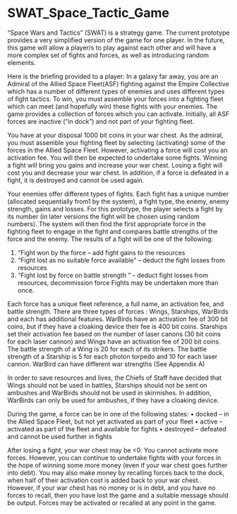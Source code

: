 # SWAT_Space_Tactic_Game

“Space Wars and Tactics” (SWAT) is a strategy game. The current prototype provides a very simplified version of the game for one player. In the future, this game will allow a player/s to play against each other and will have a more complex set of fights and forces, as well as introducing random elements.

Here is the briefing provided to a player: In a galaxy far away, you are an Admiral of the Allied Space Fleet(ASF)  fighting against the Empire Collective which has a number of different types of enemies and  uses different types of fight tactics. To win, you must assemble your forces into a fighting fleet which can meet (and hopefully win) these fights with your enemies. The game provides a collection of forces which you can activate.  Initially, all ASF forces are inactive (“in dock”) and not part of your fighting fleet.

You have at your disposal 1000 bit coins in your war chest. As the admiral, you must  assemble your fighting fleet by selecting (activating) some of the forces in the Allied Space Fleet. However, activating a force will cost you an activation fee. You will then be expected to undertake some fights. Winning a fight will bring you gains and increase your war chest. Losing a fight will cost you and decrease your war chest. In addition, if a force is defeated in a fight, it is destroyed and cannot be used again.

Your enemies offer different types of fights. Each fight has a unique number (allocated sequentially from1 by the system), a fight type, the enemy, enemy strength, gains and losses. For this prototype, the player selects a fight by its number (in later versions the fight will be chosen using random numbers). The system will then find the first appropriate force in the fighting fleet to engage in the fight and compares battle strengths of the force and the enemy. The results of a fight will be one of the following:
1.	“Fight won by the force – add fight gains to the resources
2.	“Fight lost as no suitable force available” – deduct the fight losses from resources 
3.	“Fight lost by force on battle strength ” - deduct fight losses from resources, decommission force
Fights may be undertaken more than once.

Each force has a unique fleet reference, a full name, an activation fee, and battle strength. There are three types of forces : Wings, Starships, WarBirds and each has additional features. WarBirds have an activation fee of 300 bit coins, but if they have a cloaking device their fee is 400 bit coins. Starships set their activation fee based on the number of laser canons (30 bit coins for each laser cannon) and Wings have an activation fee of 200 bit coins. The battle strength of a Wing is 20 for each of its strikers. The battle strength of a Starship is 5 for each photon torpedo and 10 for each laser cannon. WarBird can have different war strengths (See Appendix A)

In order to save resources and lives, the Chiefs of Staff have decided that Wings should not be used in battles, Starships should not be sent on ambushes and WarBirds should not be used in skirmishes. In addition, WarBirds can only be used for ambushes, if they have a cloaking device. 

During the game, a force can be in one of the following states:
•	docked – in the Allied Space Fleet, but not yet activated as part of your fleet
•	active – activated as part of the fleet and available for fights
•	destroyed – defeated and cannot be used further in fights

After losing a fight, your war chest may be <0. You cannot activate more forces. However, you can continue to undertake fights with your forces in the hope of winning some more money (even if your war chest goes further into debt). You may also make money by recalling forces back to the dock, when half of their activation cost is added back to your war chest.. However, if your war chest has no money or is in debt, and you have no forces to recall, then you have lost the game and a suitable message should be output. Forces may be activated or recalled at any point in the game. 
